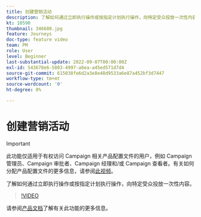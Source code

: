 ```yaml
---
title: 创建营销活动
description: 了解如何通过立即执行操作或按指定计划执行操作，向特定受众投放一次性内容。
kt: 10590
thumbnail: 346680.jpg
feature: Journeys
doc-type: feature video
team: PM
role: User
level: Beginner
last-substantial-update: 2022-09-07T00:00:00Z
exl-id: 543678e6-5803-4997-a6ea-a45ed571d7d4
source-git-commit: 615038fe6d2a3e8e48d9533a6e87a452bf3d7447
workflow-type: tm+mt
source-wordcount: '0'
ht-degree: 0%

---
```


# 创建营销活动

>[!IMPORTANT]
>
>此功能仅适用于有权访问 Campaign 相关产品配置文件的用户，例如 Campaign 管理员、Campaign 审批者、Campaign 经理和/或 Campaign 查看者。有关如何分配产品配置文件的更多信息，请参阅[此视频](/help/set-up-access/access-management.md)。

了解如何通过立即执行操作或按指定计划执行操作，向特定受众投放一次性内容。

>[!VIDEO](https://video.tv.adobe.com/v/346680?quality=12)

请参阅[产品文档](https://experienceleague.adobe.com/docs/journey-optimizer/using/campaigns/get-started-with-campaigns.html?lang=zh-Hans)了解有关此功能的更多信息。
